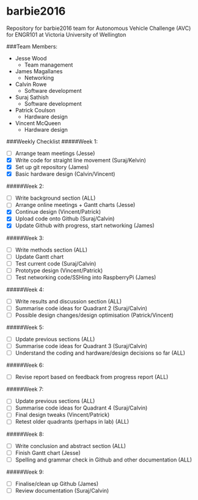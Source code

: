 # barbie2016
Repository for barbie2016 team for Autonomous Vehicle Challenge (AVC) for ENGR101 at Victoria University of Wellington 

###Team Members:
- Jesse Wood 
    - Team management   
- James Magallanes
    - Networking
- Calvin Rowe
    - Software development
- Suraj Sathish 
    - Software development
- Patrick Coulson 
    - Hardware design
- Vincent McQueen
    - Hardware design

  

###Weekly Checklist
#####Week 1:
- [ ] Arrange team meetings (Jesse)
- [x] Write code for straight line movement (Suraj/Kelvin)
- [x] Set up git repository (James)
- [x] Basic hardware design (Calvin/Vincent)

#####Week 2:
- [ ] Write background section (ALL)
- [ ] Arrange online meetings + Gantt charts (Jesse)
- [x] Continue design (Vincent/Patrick)
- [x] Upload code onto Github (Suraj/Calvin)
- [x] Update Github with progress, start networking (James)

#####Week 3:
- [ ] Write methods section (ALL)
- [ ] Update Gantt chart 
- [ ] Test current code (Suraj/Calvin)
- [ ] Prototype design (Vincent/Patrick)
- [ ] Test networking code/SSHing into RaspberryPi (James)

#####Week 4:
- [ ] Write results and discussion section (ALL)
- [ ] Summarise code ideas for Quadrant 2 (Suraj/Calvin)
- [ ] Possible design changes/design optimisation (Patrick/Vincent)

#####Week 5:
- [ ] Update previous sections (ALL)
- [ ] Summarise code ideas for Quadrant 3 (Suraj/Calvin)
- [ ] Understand the coding and hardware/design decisions so far (ALL)

#####Week 6:
- [ ] Revise report based on feedback from progress report (ALL)

#####Week 7:
- [ ] Update previous sections (ALL)
- [ ] Summarise code ideas for Quadrant 4 (Suraj/Calvin)
- [ ] Final design tweaks (Vincent/Patrick)
- [ ] Retest older quadrants (perhaps in lab) (ALL)

#####Week 8:
- [ ] Write conclusion and abstract section (ALL)
- [ ] Finish Gantt chart (Jesse)
- [ ] Spelling and grammar check in Github and other documentation (ALL)

#####Week 9:
- [ ] Finalise/clean up Github (James)
- [ ] Review documentation (Suraj/Calvin)
